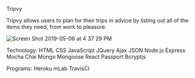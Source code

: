 Tripvy

Tripvy allows users to plan for their trips in advice by listing out all of the items they need, from work to pleasure.

![Screen Shot 2019-05-06 at 4 37 29 PM](https://user-images.githubusercontent.com/43621470/57256848-60171a00-701d-11e9-8fff-5aa9d60496de.png)






Technology:
HTML
CSS
JavaScript
JQuery
Ajax
JSON
Node.js
Express
Mocha
Chai
Mongo
Mongoose
React
Passport
Bcryptjs


Programs:
Heroku
mLab
TravisCI
